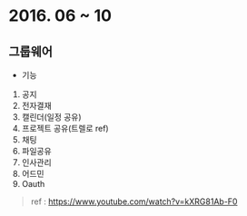 # 2016. 06 ~ 10

## 그룹웨어

* 기능
1. 공지
2. 전자결재
3. 캘린더(일정 공유)
4. 프로젝트 공유(트렐로 ref)
5. 채팅
6. 파일공유
7. 인사관리
8. 어드민
9. Oauth

> ref : https://www.youtube.com/watch?v=kXRG81Ab-F0

